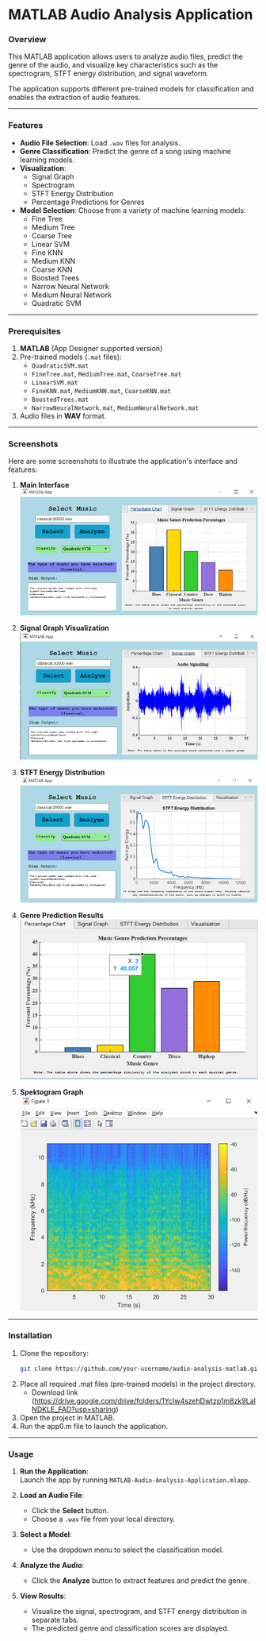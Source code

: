 # **MATLAB Audio Analysis Application**

### **Overview**
This MATLAB application allows users to analyze audio files, predict the genre of the audio, and visualize key characteristics such as the spectrogram, STFT energy distribution, and signal waveform. 

The application supports different pre-trained models for classification and enables the extraction of audio features.

---

### **Features**
- **Audio File Selection**: Load `.wav` files for analysis.
- **Genre Classification**: Predict the genre of a song using machine learning models.
- **Visualization**:
  - Signal Graph
  - Spectrogram
  - STFT Energy Distribution
  - Percentage Predictions for Genres
- **Model Selection**: Choose from a variety of machine learning models:
  - Fine Tree
  - Medium Tree
  - Coarse Tree
  - Linear SVM
  - Fine KNN
  - Medium KNN
  - Coarse KNN
  - Boosted Trees
  - Narrow Neural Network
  - Medium Neural Network
  - Quadratic SVM

---

### **Prerequisites**
1. **MATLAB** (App Designer supported version)
2. Pre-trained models (`.mat` files):
   - `QuadraticSVM.mat`
   - `FineTree.mat`, `MediumTree.mat`, `CoarseTree.mat`
   - `LinearSVM.mat`
   - `FineKNN.mat`, `MediumKNN.mat`, `CoarseKNN.mat`
   - `BoostedTrees.mat`
   - `NarrowNeuralNetwork.mat`, `MediumNeuralNetwork.mat`
3. Audio files in **WAV** format.

---

### **Screenshots**
Here are some screenshots to illustrate the application's interface and features:

1. **Main Interface**  
   ![Main Interface](screenshots/main_interface.png)

2. **Signal Graph Visualization**  
   ![Signal Graph](screenshots/signal_graph.png)

3. **STFT Energy Distribution**  
   ![STFT Energy](screenshots/stft_energy.png)

4. **Genre Prediction Results**  
   ![Genre Prediction](screenshots/genre_prediction.png)

5. **Spektogram Graph**  
   ![Spektogram Graph](screenshots/Spektogram.png)
   

---

### **Installation**
1. Clone the repository:
   ```bash
   git clone https://github.com/your-username/audio-analysis-matlab.git

2. Place all required .mat files (pre-trained models) in the project directory.
    - Download link (https://drive.google.com/drive/folders/1YcIw4szehDwtzp1m8zk9LaINDKLE_FAD?usp=sharing)
4. Open the project in MATLAB.
5. Run the app0.m file to launch the application.

---

### **Usage**

1. **Run the Application**:  
   Launch the app by running `MATLAB-Audio-Analysis-Application.mlapp`.

2. **Load an Audio File**:  
   - Click the **Select** button.  
   - Choose a `.wav` file from your local directory.

3. **Select a Model**:  
   - Use the dropdown menu to select the classification model.

4. **Analyze the Audio**:  
   - Click the **Analyze** button to extract features and predict the genre.

5. **View Results**:  
   - Visualize the signal, spectrogram, and STFT energy distribution in separate tabs.  
   - The predicted genre and classification scores are displayed.


